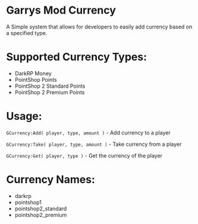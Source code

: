 # Garrys Mod Currency

A Simple system that allows for developers to easily add currency based on a specified type.

# Supported Currency Types:

- DarkRP Money
- PointShop Points
- PointShop 2 Standard Points
- PointShop 2 Premium Points

# Usage:

`GCurrency:Add( player, type, amount )` - Add currency to a player

`GCurrency:Take( player, type, amount )` - Take currency from a player

`GCurrency:Get( player, type )` - Get the currency of the player

# Currency Names:

- darkrp
- pointshop1
- pointshop2_standard
- pointshop2_premium
